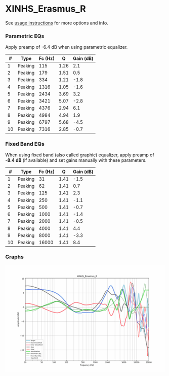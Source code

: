 # XINHS_Erasmus_R
See [usage instructions](https://github.com/jaakkopasanen/AutoEq#usage) for more options and info.

### Parametric EQs
Apply preamp of -6.4 dB when using parametric equalizer.

|   # | Type    |   Fc (Hz) |    Q |   Gain (dB) |
|-----|---------|-----------|------|-------------|
|   1 | Peaking |       115 | 1.26 |         2.1 |
|   2 | Peaking |       179 | 1.51 |         0.5 |
|   3 | Peaking |       334 | 1.21 |        -1.8 |
|   4 | Peaking |      1316 | 1.05 |        -1.6 |
|   5 | Peaking |      2434 | 3.69 |         3.2 |
|   6 | Peaking |      3421 | 5.07 |        -2.8 |
|   7 | Peaking |      4376 | 2.94 |         6.1 |
|   8 | Peaking |      4984 | 4.94 |         1.9 |
|   9 | Peaking |      6797 | 5.68 |        -4.5 |
|  10 | Peaking |      7316 | 2.85 |        -0.7 |

### Fixed Band EQs
When using fixed band (also called graphic) equalizer, apply preamp of **-8.4 dB** (if available) and set gains manually with these parameters.

|   # | Type    |   Fc (Hz) |    Q |   Gain (dB) |
|-----|---------|-----------|------|-------------|
|   1 | Peaking |        31 | 1.41 |        -1.5 |
|   2 | Peaking |        62 | 1.41 |         0.7 |
|   3 | Peaking |       125 | 1.41 |         2.3 |
|   4 | Peaking |       250 | 1.41 |        -1.1 |
|   5 | Peaking |       500 | 1.41 |        -0.7 |
|   6 | Peaking |      1000 | 1.41 |        -1.4 |
|   7 | Peaking |      2000 | 1.41 |        -0.5 |
|   8 | Peaking |      4000 | 1.41 |         4.4 |
|   9 | Peaking |      8000 | 1.41 |        -3.3 |
|  10 | Peaking |     16000 | 1.41 |         8.4 |

### Graphs
![](./XINHS_Erasmus_R.png)
